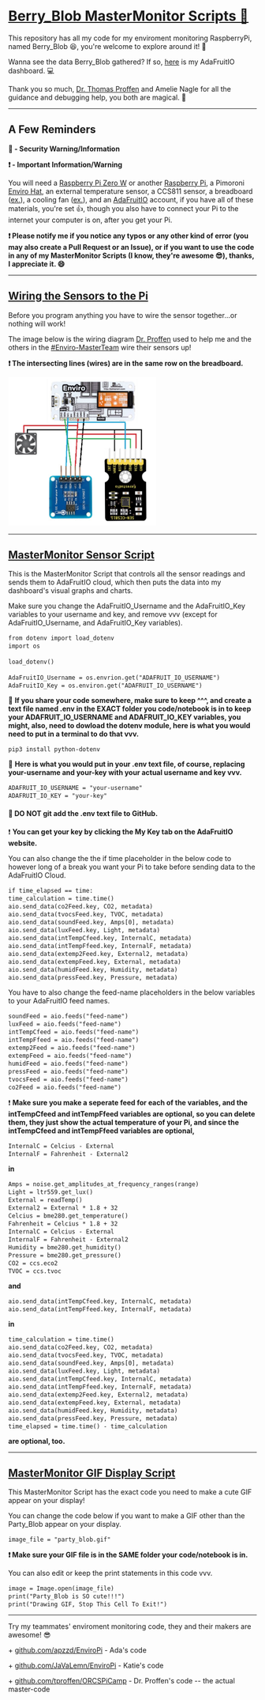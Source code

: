 <h1><a href= "https://github.com/ThuviksaM/Berry_Blob">Berry_Blob MasterMonitor Scripts &#128013;</a></h1>

<p>This repository has all my code for my enviroment monitoring RaspberryPi, named Berry_Blob &#128518;, you're welcome to explore around it! &#128270;</p>

<p>Wanna see the data Berry_Blob gathered? If so, <a href="https://io.adafruit.com/Thuviksa/dashboards/weather-monitor">here</a> is my AdaFruitIO dashboard. &#128187;</p>

<p>Thank you so much, <a href="https://github.com/tproffen">Dr. Thomas Proffen</a> and Amelie Nagle for all the guidance and debugging help, you both are magical. &#129412;</p>

<hr>

<h2>A Few Reminders</h2>

<p><b>&#128272; - Security Warning/Information</b></p>
<p><b>&#10071; - Important Information/Warning</b></p>

<p>You will need a <a href= "https://www.raspberrypi.org/products/raspberry-pi-zero-w/">Raspberry Pi Zero W</a> or another <a href= "https://www.adafruit.com/?q=Raspberry+Pi&sort=BestMatch">Raspberry Pi</a>, a Pimoroni <a href= "https://shop.pimoroni.com/products/enviro?variant=31155658489939">Enviro Hat</a>, an external temperature sensor, a CCS811 sensor, a breadboard (<a href= "https://www.adafruit.com/product/64">ex.</a>), a cooling fan (<a href= "https://www.adafruit.com/product/3368">ex.</a>), and an <a href= "https://io.adafruit.com/">AdaFruitIO</a> account, if you have all of these materials, you're set &#128077;, though you also have to connect your Pi to the internet your computer is on, after you get your Pi.</p>

<p><b>&#10071; Please notify me if you notice any typos or any other kind of error (you may also create a Pull Request or an Issue), or if you want to use the code in any of my MasterMonitor Scripts (I know, they're awesome &#128526;), thanks, I appreciate it. &#128516;</b></p>

<hr>

<h2><a href= "https://github.com/ThuviksaM/Berry_Blob/blob/main/sensor-wiring-img.jpg">Wiring the Sensors to the Pi</a></h2>

<p>Before you program anything you have to wire the sensor together...or nothing will work!</p>
<p>The image below is the wiring diagram <a href="https://github.com/tproffen">Dr. Proffen</a> used to help me and the others in the <a href= "https://www.orcsgirls.org/masterclass">#Enviro-MasterTeam</a> wire their sensors up!</p>

<p><b>&#10071; The intersecting lines (wires) are in the same row on the breadboard.</b></p>

<img src= "sensor-wiring-img.jpg" alt= "WiringDiagram" width="300" height="300">

<hr>

<h2><a href= "https://github.com/ThuviksaM/Berry_Blob/blob/main/MasterMonitorSensorScript.ipynb">MasterMonitor Sensor Script</a></h2>

<p>This is the MasterMonitor Script that controls all the sensor readings and sends them to AdaFruitIO cloud, which then puts the data into my dashboard's visual graphs and charts.</p>

<p>Make sure you change the AdaFruitIO_Username and the AdaFruitIO_Key variables to your username and key, and remove vvv (except for AdaFruitIO_Username, and AdaFruitIO_Key variables).</p>

    from dotenv import load_dotenv
    import os
    
    load_dotenv()
    
    AdaFruitIO_Username = os.envrion.get("ADAFRUIT_IO_USERNAME")
    AdaFruitIO_Key = os.environ.get("ADAFRUIT_IO_USERNAME")

<p>&#128272; <b>If you share your code somewhere, make sure to keep ^^^, and create a text file named .env in the EXACT folder you code/notebook is in to keep your ADAFRUIT_IO_USERNAME and ADAFRUIT_IO_KEY variables, you might, also, need to dowload the dotenv module, here is what you would need to put in a terminal to do that vvv.</b></p>

    pip3 install python-dotenv

<p>&#128272; <b>Here is what you would put in your .env text file, of course, replacing your-username and your-key with your actual username and key vvv.</b></p>

    ADAFRUIT_IO_USERNAME = "your-username"
    ADAFRUIT_IO_KEY = "your-key"

<h4>&#128272; DO NOT git add the .env text file to GitHub.</h4>

<p>&#10071; <b>You can get your key by clicking the My Key tab on the AdaFruitIO website.</b></p>

<p>You can also change the the if time placeholder in the below code to however long of a break you want your Pi to take before sending data to the AdaFruitIO Cloud.</p>

    if time_elapsed == time:
    time_calculation = time.time()
    aio.send_data(co2Feed.key, CO2, metadata)
    aio.send_data(tvocsFeed.key, TVOC, metadata)
    aio.send_data(soundFeed.key, Amps[0], metadata)
    aio.send_data(luxFeed.key, Light, metadata)
    aio.send_data(intTempCfeed.key, InternalC, metadata)
    aio.send_data(intTempFfeed.key, InternalF, metadata)
    aio.send_data(extemp2Feed.key, External2, metadata)
    aio.send_data(extempFeed.key, External, metadata)
    aio.send_data(humidFeed.key, Humidity, metadata)
    aio.send_data(pressFeed.key, Pressure, metadata)

<p>You have to also change the feed-name placeholders in the below variables to your AdaFruitIO feed names.</p>

    soundFeed = aio.feeds("feed-name")
    luxFeed = aio.feeds("feed-name")
    intTempCfeed = aio.feeds("feed-name")
    intTempFfeed = aio.feeds("feed-name")
    extemp2Feed = aio.feeds("feed-name")
    extempFeed = aio.feeds("feed-name")
    humidFeed = aio.feeds("feed-name")
    pressFeed = aio.feeds("feed-name")
    tvocsFeed = aio.feeds("feed-name")
    co2Feed = aio.feeds("feed-name")

<p>&#10071; <b>Make sure you make a seperate feed for each of the variables, and the intTempCfeed and intTempFfeed variables are optional, so you can delete them, they just show the actual temperature of your Pi, and since the intTempCfeed and intTempFfeed variables are optional,</b></p>
    
    InternalC = Celcius - External
    InternalF = Fahrenheit - External2

<p><b>in</b></p>

    Amps = noise.get_amplitudes_at_frequency_ranges(range)
    Light = ltr559.get_lux()
    External = readTemp()
    External2 = External * 1.8 + 32
    Celcius = bme280.get_temperature()
    Fahrenheit = Celcius * 1.8 + 32
    InternalC = Celcius - External
    InternalF = Fahrenheit - External2
    Humidity = bme280.get_humidity()
    Pressure = bme280.get_pressure()
    CO2 = ccs.eco2
    TVOC = ccs.tvoc

<p><b>and</b></p>

    aio.send_data(intTempCfeed.key, InternalC, metadata)
    aio.send_data(intTempFfeed.key, InternalF, metadata)

<p><b>in</b></p>

    time_calculation = time.time()
    aio.send_data(co2Feed.key, CO2, metadata)
    aio.send_data(tvocsFeed.key, TVOC, metadata)
    aio.send_data(soundFeed.key, Amps[0], metadata)
    aio.send_data(luxFeed.key, Light, metadata)
    aio.send_data(intTempCfeed.key, InternalC, metadata)
    aio.send_data(intTempFfeed.key, InternalF, metadata)
    aio.send_data(extemp2Feed.key, External2, metadata)
    aio.send_data(extempFeed.key, External, metadata)
    aio.send_data(humidFeed.key, Humidity, metadata)
    aio.send_data(pressFeed.key, Pressure, metadata)
    time_elapsed = time.time() - time_calculation

<p><b>are optional, too.</b></p>

<hr>

<h2><a href= "https://github.com/ThuviksaM/Berry_Blob/blob/main/MasterMonitorGIFDisplayScript.ipynb">MasterMonitor GIF Display Script</a></h2>

<p>This MasterMonitor Script has the exact code you need to make a cute GIF appear on your display!</p>

<p>You can change the code below if you want to make a GIF other than the Party_Blob appear on your display.</p>

    image_file = "party_blob.gif"

<p><b>&#10071; Make sure your GIF file is in the SAME folder your code/notebook is in.</b></p>

<p>You can also edit or keep the print statements in this code vvv.</p>

    image = Image.open(image_file)
    print("Party_Blob is SO cute!!!")
    print("Drawing GIF, Stop This Cell To Exit!")

<hr>

<p>Try my teammates' enviroment monitoring code, they and their makers are awesome! &#128526;</p>
<p>+ <a href= "https://github.com/apzzd/EnviroPi">github.com/apzzd/EnviroPi</a> - Ada's code</p>
<p>+ <a href= "https://github.com/JaVaLemn/EnviroPi">github.com/JaVaLemn/EnviroPi</a> - Katie's code</p>
<p>+ <a href= "https://github.com/tproffen/ORCSPiCamp">github.com/tproffen/ORCSPiCamp</a> - Dr. Proffen's code -- the actual master-code</p>